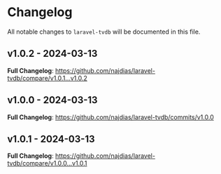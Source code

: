 # Changelog

All notable changes to `laravel-tvdb` will be documented in this file.

## v1.0.2 - 2024-03-13

**Full Changelog**: https://github.com/najdias/laravel-tvdb/compare/v1.0.1...v1.0.2

## v1.0.0 - 2024-03-13

**Full Changelog**: https://github.com/najdias/laravel-tvdb/commits/v1.0.0

## v1.0.1 - 2024-03-13

**Full Changelog**: https://github.com/najdias/laravel-tvdb/compare/v1.0.0...v1.0.1
